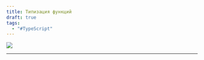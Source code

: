 ```yaml
---
title: Типизация функций
draft: true
tags:
  - "#TypeScript"
---
```

![](https://www.youtube.com/watch?v=cP97KKCq4eg)

_____
